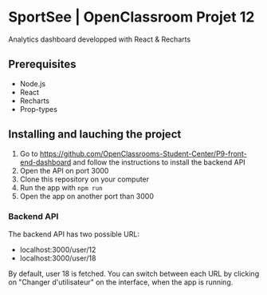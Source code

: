 # SportSee | OpenClassroom Projet 12

Analytics dashboard developped with React & Recharts

## Prerequisites

- Node.js
- React
- Recharts
- Prop-types

## Installing and lauching the project
1. Go to https://github.com/OpenClassrooms-Student-Center/P9-front-end-dashboard and follow the instructions to install the backend API
2. Open the API on port 3000
3. Clone this repository on your computer
4. Run the app with `npm run`
5. Open the app on another port than 3000

### Backend API
The backend API has two possible URL:
- localhost:3000/user/12
- localhost:3000/user/18

By default, user 18 is fetched. You can switch between each URL by clicking on "Changer d'utilisateur" on the interface, when the app is running. 
